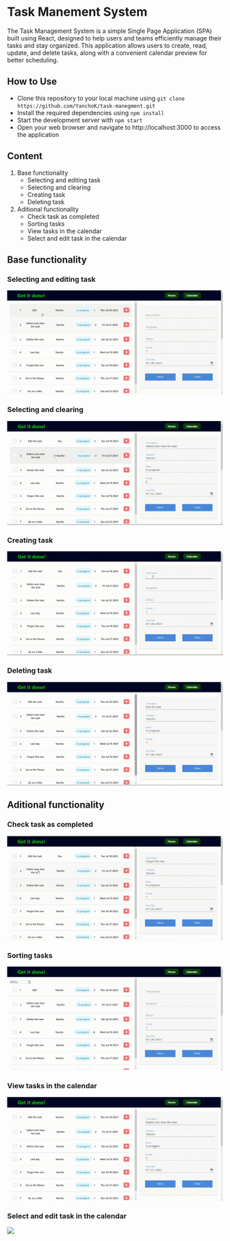 # Task Manement System
The Task Management System is a simple Single Page Application (SPA) built using React, designed to help users and teams efficiently manage their tasks and stay organized. This application allows users to create, read, update, and delete tasks, along with a convenient calendar preview for better scheduling.
## How to Use
- Clone this repository to your local machine using ```git clone https://github.com/YanchoK/task-manegment.git```
- Install the required dependencies using ```npm install```
- Start the development server with ```npm start```
- Open your web browser and navigate to http://localhost:3000 to access the application
## Content
 1. Base functionality
	 - Selecting and editing task
	 - Selecting and clearing
	 - Creating task
	 - Deleting task	
 2. Aditional functionality
	 - Check task as completed
	 - Sorting tasks
	 - View tasks in the calendar
	 - Select and edit task in the calendar

## Base functionality
### Selecting and editing task
![](./showcase-gifs/selectAndEdit.gif)
### Selecting and clearing
![](./showcase-gifs/selectAndClear.gif)
### Creating task
![](./showcase-gifs/create.gif)
### Deleting task
![](./showcase-gifs/delete.gif)
## Aditional functionality
### Check task as completed
![](./showcase-gifs/checkbox.gif)
### Sorting tasks
![](./showcase-gifs/sorting.gif)
### View tasks in the calendar
![](./showcase-gifs/calendar.gif)
### Select and edit task in the calendar
![](./showcase-gifs/calendarEdit.gif)
